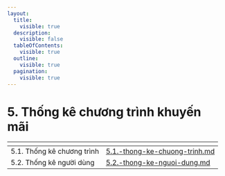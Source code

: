```yaml
---
layout:
  title:
    visible: true
  description:
    visible: false
  tableOfContents:
    visible: true
  outline:
    visible: true
  pagination:
    visible: true
---
```


# 5. Thống kê chương trình khuyến mãi

<table data-card-size="large" data-view="cards"><thead><tr><th></th><th data-hidden data-card-target data-type="content-ref"></th></tr></thead><tbody><tr><td>5.1. Thống kê chương trình</td><td><a href="5.1.-thong-ke-chuong-trinh.md">5.1.-thong-ke-chuong-trinh.md</a></td></tr><tr><td>5.2. Thống kê người dùng</td><td><a href="5.2.-thong-ke-nguoi-dung.md">5.2.-thong-ke-nguoi-dung.md</a></td></tr></tbody></table>
